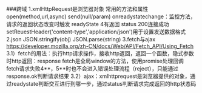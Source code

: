 ###跨域
1.xmlHttpRequest是浏览器对象
    常用的方法和属性
    open(method,url,async)
    send(null/param)
    onreadystatechange：监控方法，请求的返回状态改变时触发
    readyState 4有返回
    status 200连接成功
    setReuestHeader('content-type','application/json')用于设置发送数据格式
2.json
    JSON.stringify(obj)
    JSON.parse(string)
3.fetch与ajax
    https://developer.mozilla.org/zh-CN/docs/Web/API/Fetch_API/Using_Fetch
    3.1）fetch的用法：执行http请求操作，接收http返回，返回一个函数，隐式参数时http返回：response
        fetch是全局window的方法，使用promise处理回调
        fetch请求失败4**，5**时也不会进入错误处理流程（reject），只能通过response.ok判断请求结果
    3.2）ajax：xmlhttprequest是浏览器提供的对象，通过readystate判断交互进行到哪一步，通过status判断请求完成返回的http状态码

